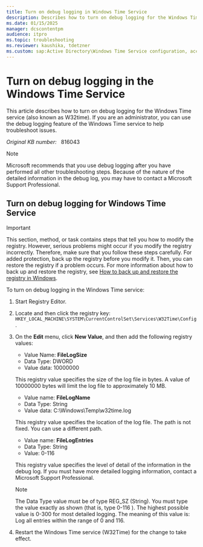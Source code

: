 ```yaml
---
title: Turn on debug logging in Windows Time Service
description: Describes how to turn on debug logging for the Windows Time service
ms.date: 01/15/2025
manager: dcscontentpm
audience: itpro
ms.topic: troubleshooting
ms.reviewer: kaushika, tdetzner
ms.custom: sap:Active Directory\Windows Time Service configuration, accuracy, and synchronization, csstroubleshoot
---
```

# Turn on debug logging in the Windows Time Service  

This article describes how to turn on debug logging for the Windows Time service (also known as W32time). If you are an administrator, you can use the debug logging feature of the Windows Time service to help troubleshoot issues.

_Original KB number:_ &nbsp; 816043

> [!NOTE]
> Microsoft recommends that you use debug logging after you have performed all other troubleshooting steps. Because of the nature of the detailed information in the debug log, you may have to contact a Microsoft Support Professional.

## Turn on debug logging for Windows Time Service

> [!IMPORTANT]
> This section, method, or task contains steps that tell you how to modify the registry. However, serious problems might occur if you modify the registry incorrectly. Therefore, make sure that you follow these steps carefully. For added protection, back up the registry before you modify it. Then, you can restore the registry if a problem occurs. For more information about how to back up and restore the registry, see [How to back up and restore the registry in Windows](https://support.microsoft.com/help/322756).

To turn on debug logging in the Windows Time service:

1. Start Registry Editor.
2. Locate and then click the registry key: `HKEY_LOCAL_MACHINE\SYSTEM\CurrentControlSet\Services\W32Time\Config`.
3. On the **Edit** menu, click **New Value**, and then add the following registry values:

    - Value Name: **FileLogSize**  
    - Data Type: DWORD
    - Value data: 10000000

    This registry value specifies the size of the log file in bytes.
    A value of 10000000 bytes will limit the log file to approximately 10 MB.

    - Value name: **FileLogName**  
    - Data Type: String
    - Value data: C:\Windows\Temp\w32time.log

    This registry value specifies the location of the log file. The path is not fixed. You can use a different path.

    - Value name: **FileLogEntries**  
    - Data Type: String
    - Value: 0-116

    This registry value specifies the level of detail of the information in the debug log. If you must have more detailed logging information, contact a Microsoft Support Professional.

    > [!NOTE]
    > The Data Type value must be of type REG_SZ (String). You must type the value exactly as shown (that is, type 0-116 ). The highest possible value is 0-300 for most detailed logging. The meaning of this value is: Log all entries within the range of 0 and 116.

4. Restart the Windows Time service (W32Time) for the change to take effect.
